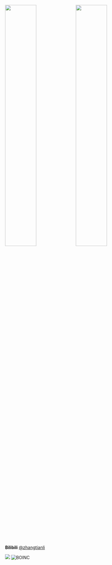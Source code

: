 <img src="https://github-readme-streak-stats.herokuapp.com/?user=zhangtianli2006" style="width: 45%"></img>
<img src="https://github-readme-stats.vercel.app/api?username=zhangtianli2006&count_private=true" style="width: 45%"></img>

**Bilibili** [@zhangtianli](https://space.bilibili.com/517160710)

![](https://img.shields.io/badge/dynamic/json?label=Code%3A%3AStats%20XP&query=%24.total_xp&url=https%3A%2F%2Fcodestats.net%2Fapi%2Fusers%2Fzhangtianli&style=flat-square&color=EC6CA2) ![BOINC](https://img.shields.io/badge/dynamic/json?style=flat-square&amp;color=yellow&amp;label=BOINC&amp;query=%24.aaData%5B0%5D%5B2%5D&amp;url=https%3A%2F%2Fstats.free-dc.org%2Fphp%2Fdatatables%2Fsql%2Fuserbycpid_dt_sql.php%3Fcpid%3De63e61b6b589baf0a5900dd79980ff95)  

